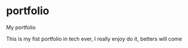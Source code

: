 # portfolio
My portfolio

This is my fist portfolio in tech ever, I really enjoy do it, betters will come

